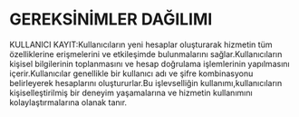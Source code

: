 
# GEREKSİNİMLER	DAĞILIMI				
KULLANICI KAYIT:Kullanıcıların yeni hesaplar oluşturarak hizmetin tüm özelliklerine erişmelerini ve etkileşimde bulunmalarını sağlar.Kullanıcıların kişisel bilgilerinin toplanmasını ve hesap doğrulama işlemlerinin yapılmasını içerir.Kullanıcılar genellikle bir kullanıcı adı ve şifre kombinasyonu belirleyerek hesaplarını oluştururlar.Bu işlevselliğin kullanımı,kullanıcıların kişiselleştirilmiş bir deneyim yaşamalarına ve hizmetin kullanımını kolaylaştırmalarına olanak tanır.				



